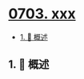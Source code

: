 # [0703. xxx](https://github.com/Tdahuyou/TNotes.leetcode/tree/main/notes/0703.%20xxx)

<!-- region:toc -->

- [1. 📝 概述](#1--概述)

<!-- endregion:toc -->

## 1. 📝 概述
